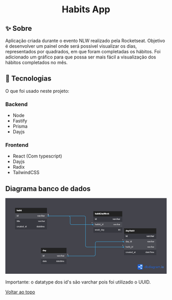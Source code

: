 <h1 align="center">Habits App</h1>

## :sparkles: Sobre ##
Aplicação criada durante o evento NLW realizado pela Rocketseat. Objetivo é desenvolver um painel onde será possivel visualizar os dias, representados por quadrados, em que foram completadas os hábitos. Foi adicionado um gráfico para que possa ser mais fácil a visualização dos hábitos completados no mês.

## :rocket: Tecnologias ##

O que foi usado neste projeto:

<h3>Backend</h3>

- Node
- Fastify
- Prisma
- Dayjs

<h3>Frontend</h3>

- React (Com typescript)
- Dayjs
- Radix
- TailwindCSS


<h2>Diagrama banco de dados</h2>

<img alt="Diagrama banco de dados" src="https://github.com/kiq17/nlw-habits/blob/main/frontend/src/assests/diagramHabits.png">



Importante: o datatype dos id's são varchar pois foi utilizado o UUID.


<a href="#top">Voltar ao topo</a>
